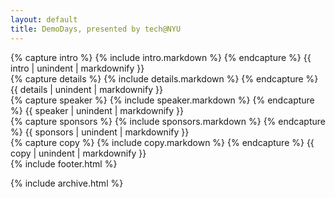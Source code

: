 ```yaml
---
layout: default
title: DemoDays, presented by tech@NYU
---
```

<section class="intro">
<div class="site">
{% capture intro %}
  {% include intro.markdown %}
{% endcapture %}
{{ intro | unindent | markdownify }}
</div>
</section>
<section class="details">
<div class="overlay">
<div class="site">
{% capture details %}
  {% include details.markdown %}
{% endcapture %}
{{ details | unindent | markdownify }}
</div>
</div>
</section>
<section class="speaker">
<div class="site">
{% capture speaker %}
  {% include speaker.markdown %}
{% endcapture %}
{{ speaker | unindent | markdownify }}
</div>
</section>
<section class="clubs-sponsors">
<div class="site">
{% capture sponsors %}
  {% include sponsors.markdown %}
{% endcapture %}
{{ sponsors | unindent | markdownify }}
</div>
</section>
<section class="main-copy">
<div class="site">
{% capture copy %}
  {% include copy.markdown %}
{% endcapture %}
{{ copy | unindent | markdownify }}
</div>
</section>
{% include footer.html %}


{% include archive.html %}